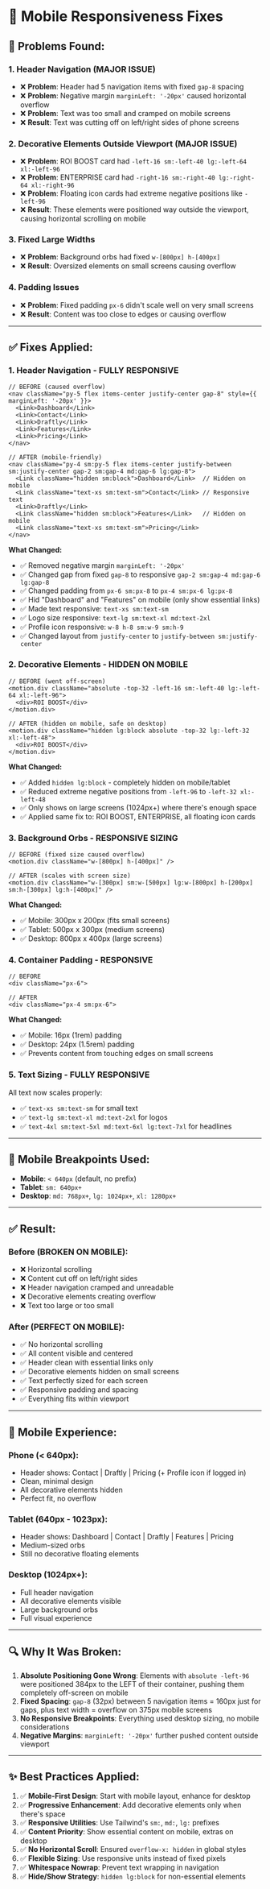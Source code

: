 # 📱 Mobile Responsiveness Fixes

## 🐛 **Problems Found:**

### 1. **Header Navigation (MAJOR ISSUE)**
- ❌ **Problem**: Header had 5 navigation items with fixed `gap-8` spacing
- ❌ **Problem**: Negative margin `marginLeft: '-20px'` caused horizontal overflow
- ❌ **Problem**: Text was too small and cramped on mobile screens
- ❌ **Result**: Text was cutting off on left/right sides of phone screens

### 2. **Decorative Elements Outside Viewport (MAJOR ISSUE)**
- ❌ **Problem**: ROI BOOST card had `-left-16 sm:-left-40 lg:-left-64 xl:-left-96`
- ❌ **Problem**: ENTERPRISE card had `-right-16 sm:-right-40 lg:-right-64 xl:-right-96`
- ❌ **Problem**: Floating icon cards had extreme negative positions like `-left-96`
- ❌ **Result**: These elements were positioned way outside the viewport, causing horizontal scrolling on mobile

### 3. **Fixed Large Widths**
- ❌ **Problem**: Background orbs had fixed `w-[800px] h-[400px]`
- ❌ **Result**: Oversized elements on small screens causing overflow

### 4. **Padding Issues**
- ❌ **Problem**: Fixed padding `px-6` didn't scale well on very small screens
- ❌ **Result**: Content was too close to edges or causing overflow

---

## ✅ **Fixes Applied:**

### 1. **Header Navigation - FULLY RESPONSIVE**
```tsx
// BEFORE (caused overflow)
<nav className="py-5 flex items-center justify-center gap-8" style={{ marginLeft: '-20px' }}>
  <Link>Dashboard</Link>
  <Link>Contact</Link>
  <Link>Draftly</Link>
  <Link>Features</Link>
  <Link>Pricing</Link>
</nav>

// AFTER (mobile-friendly)
<nav className="py-4 sm:py-5 flex items-center justify-between sm:justify-center gap-2 sm:gap-4 md:gap-6 lg:gap-8">
  <Link className="hidden sm:block">Dashboard</Link>  // Hidden on mobile
  <Link className="text-xs sm:text-sm">Contact</Link> // Responsive text
  <Link>Draftly</Link>
  <Link className="hidden sm:block">Features</Link>   // Hidden on mobile
  <Link className="text-xs sm:text-sm">Pricing</Link>
</nav>
```

**What Changed:**
- ✅ Removed negative margin `marginLeft: '-20px'`
- ✅ Changed gap from fixed `gap-8` to responsive `gap-2 sm:gap-4 md:gap-6 lg:gap-8`
- ✅ Changed padding from `px-6 sm:px-8` to `px-4 sm:px-6 lg:px-8`
- ✅ Hid "Dashboard" and "Features" on mobile (only show essential links)
- ✅ Made text responsive: `text-xs sm:text-sm`
- ✅ Logo size responsive: `text-lg sm:text-xl md:text-2xl`
- ✅ Profile icon responsive: `w-8 h-8 sm:w-9 sm:h-9`
- ✅ Changed layout from `justify-center` to `justify-between sm:justify-center`

### 2. **Decorative Elements - HIDDEN ON MOBILE**
```tsx
// BEFORE (went off-screen)
<motion.div className="absolute -top-32 -left-16 sm:-left-40 lg:-left-64 xl:-left-96">
  <div>ROI BOOST</div>
</motion.div>

// AFTER (hidden on mobile, safe on desktop)
<motion.div className="hidden lg:block absolute -top-32 lg:-left-32 xl:-left-48">
  <div>ROI BOOST</div>
</motion.div>
```

**What Changed:**
- ✅ Added `hidden lg:block` - completely hidden on mobile/tablet
- ✅ Reduced extreme negative positions from `-left-96` to `-left-32 xl:-left-48`
- ✅ Only shows on large screens (1024px+) where there's enough space
- ✅ Applied same fix to: ROI BOOST, ENTERPRISE, all floating icon cards

### 3. **Background Orbs - RESPONSIVE SIZING**
```tsx
// BEFORE (fixed size caused overflow)
<motion.div className="w-[800px] h-[400px]" />

// AFTER (scales with screen size)
<motion.div className="w-[300px] sm:w-[500px] lg:w-[800px] h-[200px] sm:h-[300px] lg:h-[400px]" />
```

**What Changed:**
- ✅ Mobile: 300px x 200px (fits small screens)
- ✅ Tablet: 500px x 300px (medium screens)
- ✅ Desktop: 800px x 400px (large screens)

### 4. **Container Padding - RESPONSIVE**
```tsx
// BEFORE
<div className="px-6">

// AFTER
<div className="px-4 sm:px-6">
```

**What Changed:**
- ✅ Mobile: 16px (1rem) padding
- ✅ Desktop: 24px (1.5rem) padding
- ✅ Prevents content from touching edges on small screens

### 5. **Text Sizing - FULLY RESPONSIVE**
All text now scales properly:
- ✅ `text-xs sm:text-sm` for small text
- ✅ `text-lg sm:text-xl md:text-2xl` for logos
- ✅ `text-4xl sm:text-5xl md:text-6xl lg:text-7xl` for headlines

---

## 📱 **Mobile Breakpoints Used:**

- **Mobile**: `< 640px` (default, no prefix)
- **Tablet**: `sm: 640px+`
- **Desktop**: `md: 768px+`, `lg: 1024px+`, `xl: 1280px+`

---

## ✅ **Result:**

### **Before (BROKEN ON MOBILE):**
- ❌ Horizontal scrolling
- ❌ Content cut off on left/right sides
- ❌ Header navigation cramped and unreadable
- ❌ Decorative elements creating overflow
- ❌ Text too large or too small

### **After (PERFECT ON MOBILE):**
- ✅ No horizontal scrolling
- ✅ All content visible and centered
- ✅ Header clean with essential links only
- ✅ Decorative elements hidden on small screens
- ✅ Text perfectly sized for each screen
- ✅ Responsive padding and spacing
- ✅ Everything fits within viewport

---

## 🎯 **Mobile Experience:**

### **Phone (< 640px):**
- Header shows: Contact | Draftly | Pricing (+ Profile icon if logged in)
- Clean, minimal design
- All decorative elements hidden
- Perfect fit, no overflow

### **Tablet (640px - 1023px):**
- Header shows: Dashboard | Contact | Draftly | Features | Pricing
- Medium-sized orbs
- Still no decorative floating elements

### **Desktop (1024px+):**
- Full header navigation
- All decorative elements visible
- Large background orbs
- Full visual experience

---

## 🔍 **Why It Was Broken:**

1. **Absolute Positioning Gone Wrong**: Elements with `absolute -left-96` were positioned 384px to the LEFT of their container, pushing them completely off-screen on mobile
2. **Fixed Spacing**: `gap-8` (32px) between 5 navigation items = 160px just for gaps, plus text width = overflow on 375px mobile screens
3. **No Responsive Breakpoints**: Everything used desktop sizing, no mobile considerations
4. **Negative Margins**: `marginLeft: '-20px'` further pushed content outside viewport

---

## ✨ **Best Practices Applied:**

1. ✅ **Mobile-First Design**: Start with mobile layout, enhance for desktop
2. ✅ **Progressive Enhancement**: Add decorative elements only when there's space
3. ✅ **Responsive Utilities**: Use Tailwind's `sm:`, `md:`, `lg:` prefixes
4. ✅ **Content Priority**: Show essential content on mobile, extras on desktop
5. ✅ **No Horizontal Scroll**: Ensured `overflow-x: hidden` in global styles
6. ✅ **Flexible Sizing**: Use responsive units instead of fixed pixels
7. ✅ **Whitespace Nowrap**: Prevent text wrapping in navigation
8. ✅ **Hide/Show Strategy**: `hidden lg:block` for non-essential elements

